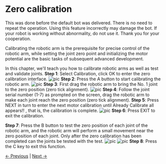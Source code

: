 # Zero calibration

This was done before the default bot was delivered. There is no need to repeat the operation. Using this feature incorrectly may damage the bot. If your robot is working without abnormality, do not use it. Thank you for your cooperation.

Calibrating the robotic arm is the prerequisite for precise control of the robotic arm, while setting the joint zero point and initializing the motor potential are the basic tasks of subsequent advanced development.

In this chapter, we'll teach you how to calibrate robotic arms as well as test and validate joints.
**Step 1**: Select Calibration, click OK to enter the zero calibration interface.
![pic](../../../resources/4-FunctionsAndApplications/5-BasicFunctions/5.1-SystemInstructionsForUse/resources/main.jpg)
**Step 2**: Press the A button to start calibrating the robotic arm.
![pic](../../../resources/4-FunctionsAndApplications/5-BasicFunctions/5.1-SystemInstructionsForUse/resources/calibrate.jpg)
**Step 3**: First drag the robotic arm to bring the No. 1 joint to the zero position (zero tick alignment).
![pic](../../../resources/4-FunctionsAndApplications/5-BasicFunctions/5.1-SystemInstructionsForUse/resources/calibrate1.jpg)
**Step 4**: Follow the joint serial number (1-7) as prompted on the screen, drag the robotic arm to make each joint reach the zero position (zero tick alignment).
**Step 5**: Press NEXT in turn to enter the next motor calibration until Already Calibrate all appears!! , that is, the calibration is complete.
![pic](../../../resources/4-FunctionsAndApplications/5-BasicFunctions/5.1-SystemInstructionsForUse/resources/calibrateover.jpg)
**Step 6**: Press EXIT to exit the calibration.

**Step 7**: Press the B button to test the zero position of each joint of the robotic arm, and the robotic arm will perform a small movement near the zero position of each joint. Only after the zero calibration has been completed can the joints be tested with the test.
![pic](../../../resources/4-FunctionsAndApplications/5-BasicFunctions/5.1-SystemInstructionsForUse/resources/calibrate.jpg)
![pic](../../../resources/4-FunctionsAndApplications/5-BasicFunctions/5.1-SystemInstructionsForUse/resources/test.jpg)
**Step 8**: Press the C key to exit this function.

[← Previous](./5.1.2-maincontrol.md) | [Next →](./5.1.4-transponder.md)